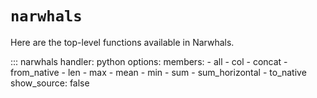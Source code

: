# `narwhals`

Here are the top-level functions available in Narwhals.

::: narwhals
    handler: python
    options:
      members:
        - all
        - col
        - concat
        - from_native
        - len
        - max
        - mean
        - min
        - sum
        - sum_horizontal
        - to_native
      show_source: false
